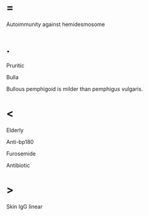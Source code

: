# =

Autoimmunity against hemidesmosome

# .

Pruritic

Bulla

Bullous pemphigoid is milder than pemphigus vulgaris.

# <

Elderly

Anti-bp180

Furosemide

Antibiotic

# >

Skin IgG linear
